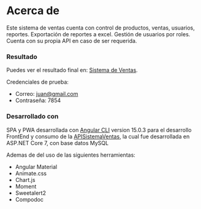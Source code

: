 # Acerca de

Este sistema de ventas cuenta con control de productos, ventas, usuarios, reportes. Exportación de reportes a excel. Gestión de usuarios por roles. Cuenta con su propia API en caso de ser requerida.

### Resultado

Puedes ver el resultado final en: [Sistema de Ventas](xxxxxxxxxxxxxxxxx).

Credenciales de prueba:

- Correo: juan@gmail.com
- Contraseña: 7854

### Desarrollado con

SPA y PWA desarrollada con [Angular CLI](https://github.com/angular/angular-cli) version 15.0.3 para el desarrollo FrontEnd y consumo de la [APISistemaVentas](https://sistemaventaslasi.somee.com/swagger/index.html), la cual fue desarrollada en ASP.NET Core 7, con base datos MySQL

Ademas de del uso de las siguientes herramientas:

- Angular Material 
- Animate.css
- Chart.js
- Moment
- Sweetalert2
- Compodoc
